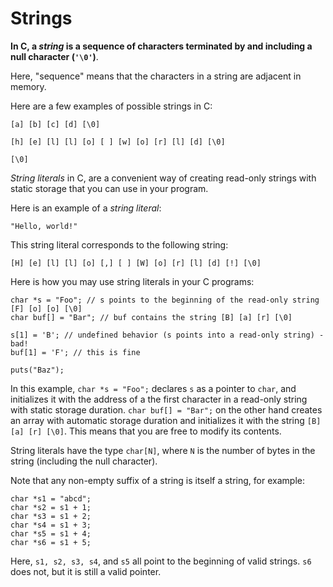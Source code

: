 Strings
=======

**In C, a *string* is a sequence of characters terminated by
and including a null character (`'\0'`)**.

Here, "sequence" means that the characters in a string
are adjacent in memory.

Here are a few examples of possible strings in C:

```
[a] [b] [c] [d] [\0]

[h] [e] [l] [l] [o] [ ] [w] [o] [r] [l] [d] [\0]

[\0]
```

*String literals* in C, are a convenient way of creating read-only
strings with static storage that you can use in your program.

Here is an example of a *string literal*:

```
"Hello, world!"
```

This string literal corresponds to the following string:

```
[H] [e] [l] [l] [o] [,] [ ] [W] [o] [r] [l] [d] [!] [\0]
```

Here is how you may use string literals in your C programs:

```
char *s = "Foo"; // s points to the beginning of the read-only string [F] [o] [o] [\0]
char buf[] = "Bar"; // buf contains the string [B] [a] [r] [\0]

s[1] = 'B'; // undefined behavior (s points into a read-only string) - bad!
buf[1] = 'F'; // this is fine

puts("Baz");
```

In this example, `char *s = "Foo";` declares `s` as a pointer to `char`, and
initializes it with the address of a the first character
in a read-only string with static storage duration.
`char buf[] = "Bar";` on the other hand creates an array with automatic storage
duration and initializes it with the string `[B] [a] [r] [\0]`. This means that you are
free to modify its contents.

String literals have the type `char[N]`, where `N` is the number of bytes in the string (including the null character).

Note that any non-empty suffix of a string is itself a string, for example:

```
char *s1 = "abcd";
char *s2 = s1 + 1;
char *s3 = s1 + 2;
char *s4 = s1 + 3;
char *s5 = s1 + 4;
char *s6 = s1 + 5;
```
Here, `s1, s2, s3, s4`, and `s5` all point to the beginning of valid strings. `s6`
does not, but it is still a valid pointer.
